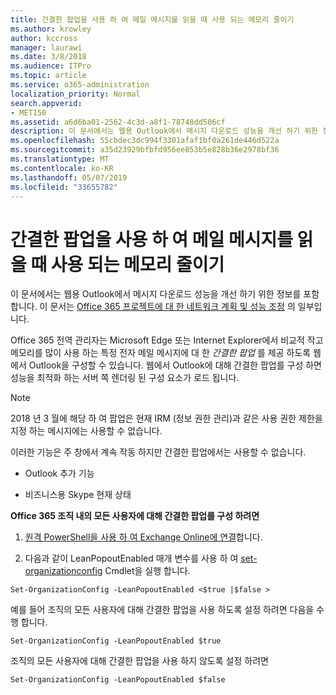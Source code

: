 ```yaml
---
title: 간결한 팝업을 사용 하 여 메일 메시지를 읽을 때 사용 되는 메모리 줄이기
ms.author: krowley
author: kccross
manager: laurawi
ms.date: 3/8/2018
ms.audience: ITPro
ms.topic: article
ms.service: o365-administration
localization_priority: Normal
search.appverid:
- MET150
ms.assetid: a6d6ba01-2562-4c3d-a8f1-78748dd506cf
description: 이 문서에서는 웹용 Outlook에서 메시지 다운로드 성능을 개선 하기 위한 정보를 포함 합니다.
ms.openlocfilehash: 55cbdec3dc994f3301afaf1bf0a261de446d522a
ms.sourcegitcommit: a35d23929bfbfd956ee853b5e828b36e2978bf36
ms.translationtype: MT
ms.contentlocale: ko-KR
ms.lasthandoff: 05/07/2019
ms.locfileid: "33655782"
---
```

# <a name="use-lean-popouts-to-reduce-memory-used-when-reading-mail-messages"></a>간결한 팝업을 사용 하 여 메일 메시지를 읽을 때 사용 되는 메모리 줄이기

이 문서에서는 웹용 Outlook에서 메시지 다운로드 성능을 개선 하기 위한 정보를 포함 합니다. 이 문서는 [Office 365 프로젝트에 대 한 네트워크 계획 및 성능 조정](https://aka.ms/tune) 의 일부입니다.
   
Office 365 전역 관리자는 Microsoft Edge 또는 Internet Explorer에서 비교적 작고 메모리를 많이 사용 하는 특정 전자 메일 메시지에 대 한 *간결한 팝업* 를 제공 하도록 웹에서 Outlook을 구성할 수 있습니다. 웹에서 Outlook에 대해 간결한 팝업를 구성 하면 성능을 최적화 하는 서버 쪽 렌더링 된 구성 요소가 로드 됩니다. 
  
> [!NOTE]
> 2018 년 3 월에 해당 하 여 팝업은 현재 IRM (정보 권한 관리)과 같은 사용 권한 제한을 지정 하는 메시지에는 사용할 수 없습니다. 
  
이러한 기능은 주 창에서 계속 작동 하지만 간결한 팝업에서는 사용할 수 없습니다.
  
- Outlook 추가 기능
    
- 비즈니스용 Skype 현재 상태
    
 **Office 365 조직 내의 모든 사용자에 대해 간결한 팝업를 구성 하려면**
  
1. [원격 PowerShell을 사용 하 여 Exchange Online에 연결](http://technet.microsoft.com/library/jj984289%28v=exchg.150%29.aspx )합니다.
    
2. 다음과 같이 LeanPopoutEnabled 매개 변수를 사용 하 여 [set-organizationconfig](https://technet.microsoft.com/library/aa997443%28v=exchg.160%29.aspx) Cmdlet을 실행 합니다. 
    
  ```
  Set-OrganizationConfig -LeanPopoutEnabled <$true |$false >
  ```

  예를 들어 조직의 모든 사용자에 대해 간결한 팝업을 사용 하도록 설정 하려면 다음을 수행 합니다.
    
  ```
  Set-OrganizationConfig -LeanPopoutEnabled $true
  ```

  조직의 모든 사용자에 대해 간결한 팝업을 사용 하지 않도록 설정 하려면
    
  ```
  Set-OrganizationConfig -LeanPopoutEnabled $false
  ```


